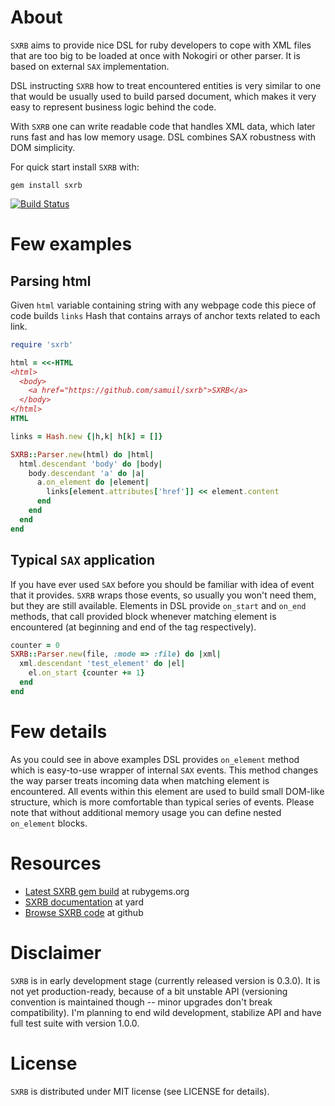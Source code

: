 About
=====

`SXRB` aims to provide nice DSL for ruby developers to cope with XML files that
are too big to be loaded at once with Nokogiri or other parser. It is based on
external `SAX` implementation.

DSL instructing `SXRB` how to treat encountered entities is very similar to one
that would be usually used to build parsed document, which makes it very easy
to represent business logic behind the code.

With `SXRB` one can write readable code that handles XML data, which later runs
fast and has low memory usage. DSL combines SAX robustness with DOM simplicity.

For quick start install `SXRB` with:

    gem install sxrb

[![Build Status](https://secure.travis-ci.org/samuil/sxrb.png)](http://travis-ci.org/samuil/sxrb)

Few examples
=============

Parsing html
------------

Given `html` variable containing string with any webpage code this piece of
code builds `links` Hash that contains arrays of anchor texts related to each
link.

```ruby
require 'sxrb'

html = <<-HTML
<html>
  <body>
    <a href="https://github.com/samuil/sxrb">SXRB</a>
  </body>
</html>
HTML

links = Hash.new {|h,k| h[k] = []}

SXRB::Parser.new(html) do |html|
  html.descendant 'body' do |body|
    body.descendant 'a' do |a|
      a.on_element do |element|
        links[element.attributes['href']] << element.content
      end
    end
  end
end
```

Typical `SAX` application
-------------------------

If you have ever used `SAX` before you should be familiar with idea of event
that it provides. `SXRB` wraps those events, so usually you won't need them,
but they are still available. Elements in DSL provide `on_start` and `on_end`
methods, that call provided block whenever matching element is encountered (at
beginning and end of the tag respectively).

```ruby
counter = 0
SXRB::Parser.new(file, :mode => :file) do |xml|
  xml.descendant 'test_element' do |el|
    el.on_start {counter += 1}
  end
end
```

Few details
==============

As you could see in above examples DSL provides `on_element` method which is
easy-to-use wrapper of internal `SAX` events. This method changes the way
parser treats incoming data when matching element is encountered. All events
within this element are used to build small DOM-like structure, which is more
comfortable than typical series of events. Please note that without additional
memory usage you can define nested `on_element` blocks.

Resources
=========

* [Latest SXRB gem build](http://rubygems.org/gems/sxrb) at rubygems.org
* [SXRB documentation](http://rubydoc.info/github/samuil/sxrb/master/frames) at yard
* [Browse SXRB code](http://github.com/samuil/sxrb) at github

Disclaimer
==========

`SXRB` is in early development stage (currently released version is 0.3.0). It is not yet
production-ready, because of a bit unstable API (versioning convention is
maintained though -- minor upgrades don't break compatibility). I'm planning to
end wild development, stabilize API and have full test suite with version 1.0.0.

License
=======

`SXRB` is distributed under MIT license (see LICENSE for details).
